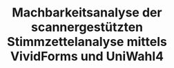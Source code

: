 ---
title: "Machbarkeitsanalyse der scannergestützten Stimmzettelanalyse mittels VividForms und UniWahl4"
collection: publications
type: publications
permalink: /publications/2013-09-Machbarkeitsanalyse-der-scannergestuetzten-Stimmzettelanalyse-mittels-VividForms-und-UniWahl4
venue: 'INFORMATIK 2013 – Informatik angepasst an Mensch, Organisation und Umwelt'
pages: '752-766'
publisher: 'Gesellschaft für Informatik'
year: '2013'
paperurl: 'https://dl.gi.de/items/0d2ba420-5e12-474f-8185-636ac33843e7'
citation: ' Kristoffer Braun,  <b>Jurlind Budurushi</b>,  Melanie Volkamer</br> INFORMATIK 2013 – Informatik angepasst an Mensch, Organisation und Umwelt'
---
